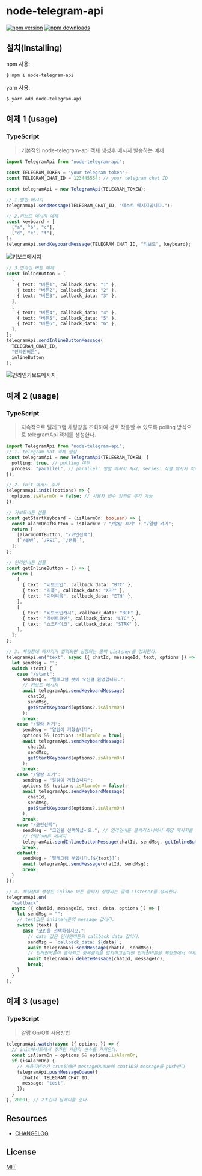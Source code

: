 # node-telegram-api

[![npm version](https://img.shields.io/npm/v/node-telegram-api.svg?style=flat-square)](https://www.npmjs.org/package/node-telegram-api)
[![npm downloads](https://img.shields.io/npm/dm/node-telegram-api.svg?style=flat-square)](http://npm-stat.com/charts.html?package=node-telegram-api)

## 설치(Installing)

npm 사용:

```bash
$ npm i node-telegram-api
```

yarn 사용:

```bash
$ yarn add node-telegram-api
```

## 예제 1 (usage)

### TypeScript

> 기본적인 node-telegram-api 객체 생성후 메시지 발송하는 예제

```typescript
import TelegramApi from "node-telegram-api";

const TELEGRAM_TOKEN = "your telegram token";
const TELEGRAM_CHAT_ID = 123445554; // your telegram chat ID

const telegramApi = new TelegramApi(TELEGRAM_TOKEN);
```

```typescript
// 1.일반 메시지
telegramApi.sendMessage(TELEGRAM_CHAT_ID, "테스트 메시지입니다.");
```

```typescript
// 2.키보드 메시지 예제
const keyboard = [
  ["a", "b", "c"],
  ["d", "e", "f"],
];
telegramApi.sendKeyboardMessage(TELEGRAM_CHAT_ID, "키보드", keyboard);
```

![키보드메시지](https://github.com/dryadsoft/node-telegram-api/blob/master/images/keyboardmessage.JPG)

```typescript
// 3.인라인 버튼 예제
const inlineButton = [
  [
    { text: "버튼1", callback_data: "1" },
    { text: "버튼2", callback_data: "2" },
    { text: "버튼3", callback_data: "3" },
  ],
  [
    { text: "버튼4", callback_data: "4" },
    { text: "버튼5", callback_data: "5" },
    { text: "버튼6", callback_data: "6" },
  ],
];
telegramApi.sendInlineButtonMessage(
  TELEGRAM_CHAT_ID,
  "인라인버튼",
  inlineButton
);
```

![인라인키보드메시지](https://github.com/dryadsoft/node-telegram-api/blob/master/images/inlinebutton.JPG)

## 예제 2 (usage)

### TypeScript

> 지속적으로 텔레그램 채팅창을 조회하여 상호 작용할 수 있도록 polling 방식으로 telegramApi 객체를 생성한다.

```typescript
import TelegramApi from "node-telegram-api";
// 1. telegram bot 객체 생성
const telegramApi = new TelegramApi(TELEGRAM_TOKEN, {
  polling: true, // polling 여부
  process: "parallel", // parallel: 병렬 메시지 처리, series: 직렬 메시지 처리
});
```

```typescript
// 2. init 메서드 추가
telegramApi.init((options) => {
  options.isAlarmOn = false; // 사용자 변수 임의로 추가 가능
});
```

```typescript
// 키보드버튼 샘플
const getStartKeyboard = (isAlarmOn: boolean) => {
  const alarmOnOfButton = isAlarmOn ? "/알람 끄기" : "/알람 켜기";
  return [
    [alarmOnOfButton, "/코인선택"],
    [`/볼밴`, `/RSI`, `/캔들`],
  ];
};
```

```typescript
// 인라인버튼 샘플
const getInlineButton = () => {
  return [
    [
      { text: "비트코인", callback_data: "BTC" },
      { text: "리플", callback_data: "XRP" },
      { text: "이더리움", callback_data: "ETH" },
    ],
    [
      { text: "비트코인캐시", callback_data: "BCH" },
      { text: "라이트코인", callback_data: "LTC" },
      { text: "스크라이크", callback_data: "STRK" },
    ],
  ];
};
```

```typescript
// 3. 채팅창에 메시지가 입력되면 실행되는 콜백 Listener를 정의한다.
telegramApi.on("text", async ({ chatId, messageId, text, options }) => {
  let sendMsg = "";
  switch (text) {
    case "/start":
      sendMsg = "텔레그램 봇에 오신걸 환영합니다.";
      // 키보드 메시지
      await telegramApi.sendKeyboardMessage(
        chatId,
        sendMsg,
        getStartKeyboard(options?.isAlarmOn)
      );
      break;
    case "/알람 켜기":
      sendMsg = "알람이 켜졌습니다";
      options && (options.isAlarmOn = true);
      await telegramApi.sendKeyboardMessage(
        chatId,
        sendMsg,
        getStartKeyboard(options?.isAlarmOn)
      );
      break;
    case "/알람 끄기":
      sendMsg = "알람이 꺼졌습니다";
      options && (options.isAlarmOn = false);
      await telegramApi.sendKeyboardMessage(
        chatId,
        sendMsg,
        getStartKeyboard(options?.isAlarmOn)
      );
      break;
    case "/코인선택":
      sendMsg = "코인을 선택하십시오."; // 인라인버튼 콜백리스너에서 해당 메시지를 사용하여 콜백이벤트를 호출한다.
      // 인라인버튼 메시지
      telegramApi.sendInlineButtonMessage(chatId, sendMsg, getInlineButton());
      break;
    default:
      sendMsg = `텔레그램 봇입니다.[${text}]`;
      await telegramApi.sendMessage(chatId, sendMsg);
      break;
  }
});
```

```typescript
// 4. 채팅장에 생성된 inline 버튼 클릭시 실행되는 콜백 Listener를 정의한다.
telegramApi.on(
  "callback",
  async ({ chatId, messageId, text, data, options }) => {
    let sendMsg = "";
    // text값은 inline버튼의 message 값이다.
    switch (text) {
      case "코인을 선택하십시오.":
        // data 값은 인라인버튼의 callback_data 값이다.
        sendMsg = `callback_data: ${data}`;
        await telegramApi.sendMessage(chatId, sendMsg);
        // 인라인버튼이 클릭되고 중복클릭을 방지하고싶다면 인라인버튼을 채팅창에서 삭제한다.
        await telegramApi.deleteMessage(chatId, messageId);
        break;
    }
  }
);
```

## 예제 3 (usage)

### TypeScript

> 알람 On/Off 사용방법

```typescript
telegramApi.watch(async ({ options }) => {
  // init메서드에서 추가한 사용자 변수를 가져온다.
  const isAlarmOn = options && options.isAlarmOn;
  if (isAlarmOn) {
    // 사용자변수가 true일때만 messageQueue에 chatID와 message를 push한다
    telegramApi.pushMessageQueue({
      chatId: TELEGRAM_CHAT_ID,
      message: "test",
    });
  }
}, 2000); // 2초간의 딜레이를 준다.
```

## Resources

- [CHANGELOG](https://github.com/dryadsoft/node-telegram-api/blob/master/CHANGELOG.md)

## License

[MIT](LICENSE)
